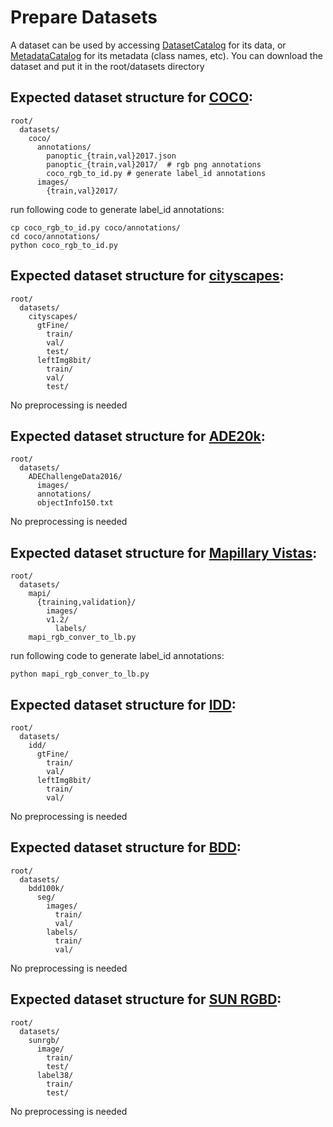 # Prepare Datasets

A dataset can be used by accessing [DatasetCatalog](https://detectron2.readthedocs.io/modules/data.html#detectron2.data.DatasetCatalog)
for its data, or [MetadataCatalog](https://detectron2.readthedocs.io/modules/data.html#detectron2.data.MetadataCatalog) for its metadata (class names, etc). You can download the dataset and put it in the root/datasets directory

## Expected dataset structure for [COCO](https://cocodataset.org/#download):

```
root/
  datasets/
    coco/
      annotations/
        panoptic_{train,val}2017.json
        panoptic_{train,val}2017/  # rgb png annotations
        coco_rgb_to_id.py # generate label_id annotations
      images/
        {train,val}2017/

```

run following code to generate label_id annotations:
```
cp coco_rgb_to_id.py coco/annotations/
cd coco/annotations/
python coco_rgb_to_id.py
```

## Expected dataset structure for [cityscapes](https://www.cityscapes-dataset.com/downloads/):
```
root/
  datasets/
    cityscapes/
      gtFine/
        train/
        val/
        test/
      leftImg8bit/
        train/
        val/
        test/
```
No preprocessing is needed

## Expected dataset structure for [ADE20k](http://sceneparsing.csail.mit.edu/):
```
root/
  datasets/
    ADEChallengeData2016/
      images/
      annotations/
      objectInfo150.txt
```

No preprocessing is needed

## Expected dataset structure for [Mapillary Vistas](https://www.mapillary.com/dataset/vistas):
```
root/
  datasets/
    mapi/
      {training,validation}/
        images/
        v1.2/
          labels/
    mapi_rgb_conver_to_lb.py

```

run following code to generate label_id annotations:
```
python mapi_rgb_conver_to_lb.py
```

## Expected dataset structure for [IDD](https://idd.insaan.iiit.ac.in/dataset/details/):
```
root/
  datasets/
    idd/
      gtFine/
        train/
        val/
      leftImg8bit/
        train/
        val/

```
No preprocessing is needed

## Expected dataset structure for [BDD](https://github.com/bdd100k/bdd100k):
```
root/
  datasets/
    bdd100k/
      seg/
        images/
          train/
          val/
        labels/
          train/
          val/

```
No preprocessing is needed


## Expected dataset structure for [SUN RGBD](https://rgbd.cs.princeton.edu/):
```
root/
  datasets/
    sunrgb/
      image/
        train/
        test/
      label38/
        train/
        test/

```
No preprocessing is needed
